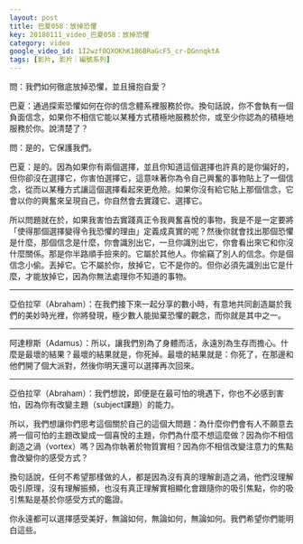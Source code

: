 ```yaml
---
layout: post
title: 巴夏058：放掉恐懼
key: 20180111_video_巴夏058：放掉恐懼
category: video
google_video_id: 1I2wzf0QXOKhK1B6BRaGcF5_cr-DGnnqktA
tags: [影片, 影片｜編號系列]
---
```



問：我們如何徹底放掉恐懼，並且擁抱自愛？

巴夏：通過探索恐懼如何在你的信念體系裡服務於你。換句話說，你不會執有一個負面信念，如果你不相信它能以某種方式積極地服務於你，或至少你認為的積極地服務於你。說清楚了？

問：是的，它保護我們。

巴夏：是的。因為如果你有兩個選擇，並且你知道這個選擇也許真的是你偏好的，但你卻沒在選擇它，你害怕選擇它，這意味著你為令自己興奮的事物貼上了一個信念，從而以某種方式讓這個選擇看起來更危險。如果你沒有給它貼上那個信念，它會以你的興奮來呈現自己，你自然會去實踐它、選擇它。

所以問題就在於，如果我害怕去實踐真正令我興奮喜悅的事物，我是不是一定要將「使得那個選擇變得令我恐懼的理由」定義成真實的呢？然後你就會找出那個恐懼是什麼，那個信念是什麼，你會識別出它，一旦你識別出它，你會看出來它和你沒什麼關係。那是你半路順手撿來的。它屬於其他人。你偷竊了別人的信念。你是個信念小偷。丟掉它。它不屬於你，放掉它，它不是你的。但你必須先識別出它是什麼，才能放掉它，因為你無法處理你不知道的事物。

---

亞伯拉罕（Abraham）：在我們接下來一起分享的數小時，有意地共同創造屬於我們的美妙時光裡，你將發現，極少數人能拋棄恐懼的觀念，而你就是其中之一。

---

阿達穆斯（Adamus）：所以，讓我們別為了身體而活，永遠別為生存而擔心。什麼是最壞的結果？最壞的結果就是，你死掉。最壞的結果就是：你死了，在那邊和他們開了個大派對，然後你明天還可以選擇再次回來。

---

亞伯拉罕（Abraham）：我們想說，即便是在最可怕的境遇下，你也不必感到害怕，因為你有改變主題（subject課題）的能力。

所以，我們想讓你們思考這個關於自己的這個大問題：為什麼你們會有人不願意去將一個可怕的主題改變成一個喜悅的主題，你們為什麼不想這麼做？因為你不相信創造之渦（vortex）嗎？因為你執著於物質實相？因為你不相信改變注意力的焦點會改變你的感受方式？

換句話說，任何不希望那樣做的人，都是因為沒有真的理解創造之渦，他們沒理解吸引原理，沒有理解振頻，也沒有真正理解實相顯化會跟隨你的吸引焦點，你的吸引焦點是基於你感受方式的鑑證。

你永遠都可以選擇感受美好，無論如何，無論如何，無論如何。我們希望你們能明白這些。
